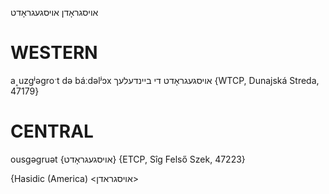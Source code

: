 אויסגראָדן
אויסגעגראָדט

WESTERN
========

a˰uzgʲəgroˑt də báːdəlʲɔx אויסגעגראָדט די ביינדעלעך {WTCP, Dunajská Streda, 47179}

CENTRAL
========

ousgəgruət {אויסגעגראָדט} {ETCP, Sîg Felső Szek, 47223}

{Hasidic (America)
<אויסגראדן>